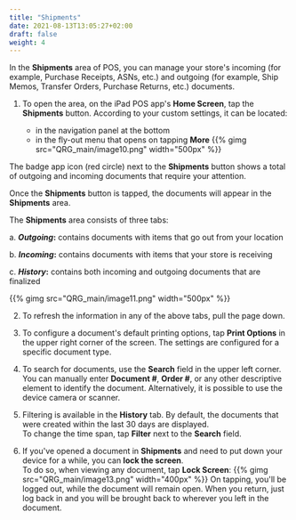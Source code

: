```yaml
---
title: "Shipments"
date: 2021-08-13T13:05:27+02:00
draft: false
weight: 4
---
```

In the **Shipments** area of POS, you can manage your store's incoming (for example, Purchase Receipts, ASNs, etc.) and outgoing (for example, Ship Memos, Transfer Orders, Purchase Returns, etc.) documents.

1. To open the area, on the iPad POS app's **Home Screen**, tap the **Shipments** button. According to your custom settings, it can be located:

    - in the navigation panel at the bottom
    - in the fly-out menu that opens on tapping **More**
{{% gimg src="QRG_main/image10.png" width="500px" %}}

The badge app icon (red circle) next to the **Shipments** button shows a total of outgoing and incoming documents that require your attention.

Once the **Shipments** button is tapped, the documents will appear in the **Shipments** area.

The **Shipments** area consists of three tabs:

a.  ***Outgoing*:** contains documents with items that go out from your location

b.  ***Incoming*:** contains documents with items that your store is receiving

c.  ***History*:** contains both incoming and outgoing documents that are finalized

{{% gimg src="QRG_main/image11.png" width="500px" %}}

2. To refresh the information in any of the above tabs, pull the page down.

3. To configure a document's default printing options, tap **Print Options** in the upper right corner of the screen. The settings are configured for a specific document type.

4. To search for documents, use the **Search** field in the upper left corner. You can manually enter **Document \#**, **Order \#**, or any other descriptive element to identify the document. Alternatively, it is possible to use the device camera or scanner.

5. Filtering is available in the **History** tab. By default, the documents that were created within the last 30 days are displayed.  
To change the time span, tap **Filter** next to the **Search** field.
6. If you've opened a document in **Shipments** and need to put down your device for a while, you can **lock the screen**.  
To do so, when viewing any document, tap **Lock Screen**:
{{% gimg src="QRG_main/image13.png" width="400px" %}}
On tapping, you'll be logged out, while the document will remain open. When you return, just log back in and you will be brought back to wherever you left in the document.